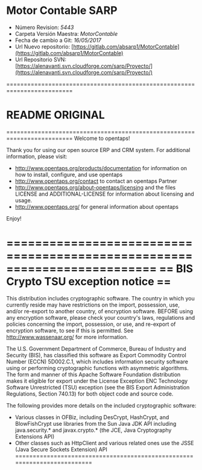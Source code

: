 # Motor Contable SARP

* Número Revision: *5443*
* Carpeta Versión Maestra: *MotorContable*
* Fecha de cambio a Git: *16/05/2017*
* Url Nuevo repositorio: [https://gitlab.com/absarp1/MotorContable](https://gitlab.com/absarp1/MotorContable)
* Url Repositorio SVN: [https://alenavanti.svn.cloudforge.com/sarp/Proyecto/](https://alenavanti.svn.cloudforge.com/sarp/Proyecto/)

=========================================================================
# README ORIGINAL
=========================================================================
Welcome to opentaps!

Thank you for using our open source ERP and CRM system.  For additional information, please visit:

* http://www.opentaps.org/products/documentation for information on how 
  to install, configure, and use opentaps
* http://www.opentaps.org/contact to contact an opentaps Partner 
* http://www.opentaps.org/about-opentaps/licensing and the files LICENSE
  and ADDITIONAL-LICENSE for information about licensing and usage.
* http://www.opentaps.org/ for general information about opentaps

Enjoy!

=========================================================================
==  BIS Crypto TSU exception notice                                    ==
=========================================================================
   This distribution includes cryptographic software.  The country in
   which you currently reside may have restrictions on the import,
   possession, use, and/or re-export to another country, of
   encryption software.  BEFORE using any encryption software, please
   check your country's laws, regulations and policies concerning the
   import, possession, or use, and re-export of encryption software, to
   see if this is permitted.  See <http://www.wassenaar.org/> for more
   information.

   The U.S. Government Department of Commerce, Bureau of Industry and
   Security (BIS), has classified this software as Export Commodity
   Control Number (ECCN) 5D002.C.1, which includes information security
   software using or performing cryptographic functions with asymmetric
   algorithms.  The form and manner of this Apache Software Foundation
   distribution makes it eligible for export under the License Exception
   ENC Technology Software Unrestricted (TSU) exception (see the BIS
   Export Administration Regulations, Section 740.13) for both object
   code and source code.

   The following provides more details on the included cryptographic
   software:

   * Various classes in OFBiz, including DesCrypt, HashCrypt, and
     BlowFishCrypt use libraries from the Sun Java JDK API including
     java.security.* and javax.crypto.* (the JCE, Java Cryptography
     Extensions API)
   * Other classes such as HttpClient and various related ones use
     the JSSE (Java Secure Sockets Extension) API
=========================================================================